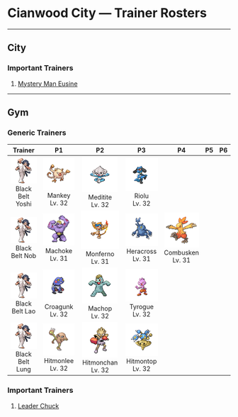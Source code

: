 # Cianwood City — Trainer Rosters

---

## City


### Important Trainers

1. [Mystery Man Eusine](important_trainers.md#mystery-man-eusine)

---

## Gym


### Generic Trainers

| Trainer | P1 | P2 | P3 | P4 | P5 | P6 |
|:-------:|:--:|:--:|:--:|:--:|:--:|:--:|
| ![Black Belt Yoshi](../../assets/trainers/black_belt.png "Black Belt Yoshi")<br>Black Belt Yoshi | ![Mankey](../../assets/sprites/mankey/front.gif "Mankey")<br>Mankey<br>Lv. 32 | ![Meditite](../../assets/sprites/meditite/front.gif "Meditite")<br>Meditite<br>Lv. 32 | ![Riolu](../../assets/sprites/riolu/front.gif "Riolu")<br>Riolu<br>Lv. 32 |
| ![Black Belt Nob](../../assets/trainers/black_belt.png "Black Belt Nob")<br>Black Belt Nob | ![Machoke](../../assets/sprites/machoke/front.gif "Machoke")<br>Machoke<br>Lv. 31 | ![Monferno](../../assets/sprites/monferno/front.gif "Monferno")<br>Monferno<br>Lv. 31 | ![Heracross](../../assets/sprites/heracross/front.gif "Heracross")<br>Heracross<br>Lv. 31 | ![Combusken](../../assets/sprites/combusken/front.gif "Combusken")<br>Combusken<br>Lv. 31 |
| ![Black Belt Lao](../../assets/trainers/black_belt.png "Black Belt Lao")<br>Black Belt Lao | ![Croagunk](../../assets/sprites/croagunk/front.gif "Croagunk")<br>Croagunk<br>Lv. 32 | ![Machop](../../assets/sprites/machop/front.gif "Machop")<br>Machop<br>Lv. 32 | ![Tyrogue](../../assets/sprites/tyrogue/front.gif "Tyrogue")<br>Tyrogue<br>Lv. 32 |
| ![Black Belt Lung](../../assets/trainers/black_belt.png "Black Belt Lung")<br>Black Belt Lung | ![Hitmonlee](../../assets/sprites/hitmonlee/front.gif "Hitmonlee")<br>Hitmonlee<br>Lv. 32 | ![Hitmonchan](../../assets/sprites/hitmonchan/front.gif "Hitmonchan")<br>Hitmonchan<br>Lv. 32 | ![Hitmontop](../../assets/sprites/hitmontop/front.gif "Hitmontop")<br>Hitmontop<br>Lv. 32 |


### Important Trainers

1. [Leader Chuck](important_trainers.md#leader-chuck)
